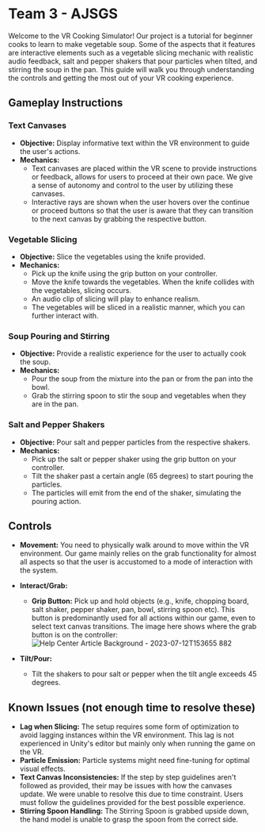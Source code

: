 # Team 3 - AJSGS

Welcome to the VR Cooking Simulator! Our project is a tutorial for beginner cooks to learn to make vegetable soup. Some of the aspects that it features are interactive elements such as a vegetable slicing mechanic with realistic audio feedback, salt and pepper shakers that pour particles when tilted, and stirring the soup in the pan. This guide will walk you through understanding the controls and getting the most out of your VR cooking experience.

## Gameplay Instructions

### Text Canvases
- **Objective:** Display informative text within the VR environment to guide the user's actions.
- **Mechanics:**
  - Text canvases are placed within the VR scene to provide instructions or feedback, allows for users to proceed at their own pace. We give a sense of autonomy and control to the user by utilizing these canvases.
  - Interactive rays are shown when the user hovers over the continue or proceed buttons so that the user is aware that they can transition to the next canvas by grabbing the respective button.

### Vegetable Slicing
- **Objective:** Slice the vegetables using the knife provided.
- **Mechanics:**
  - Pick up the knife using the grip button on your controller.
  - Move the knife towards the vegetables. When the knife collides with the vegetables, slicing occurs.
  - An audio clip of slicing will play to enhance realism.
  - The vegetables will be sliced in a realistic manner, which you can further interact with.

### Soup Pouring and Stirring
- **Objective:** Provide a realistic experience for the user to actually cook the soup.
- **Mechanics:**
  - Pour the soup from the mixture into the pan or from the pan into the bowl.
  - Grab the stirring spoon to stir the soup and vegetables when they are in the pan.
    
### Salt and Pepper Shakers
- **Objective:** Pour salt and pepper particles from the respective shakers.
- **Mechanics:**
  - Pick up the salt or pepper shaker using the grip button on your controller.
  - Tilt the shaker past a certain angle (65 degrees) to start pouring the particles.
  - The particles will emit from the end of the shaker, simulating the pouring action.

## Controls
- **Movement:** You need to physically walk around to move within the VR environment. Our game mainly relies on the grab functionality for almost all aspects so that the user is accustomed to a mode of interaction with the system.
- **Interact/Grab:**
  - **Grip Button:** Pick up and hold objects (e.g., knife, chopping board, salt shaker, pepper shaker, pan, bowl, stirring spoon etc). This button is predominantly used for all actions within our game, even to select text canvas transitions. The image here shows where the grab button is on the controller: ![Help Center Article Background - 2023-07-12T153655 882](https://github.com/shashank790/cs190-ajsgs-cooking/assets/114948179/522bb61a-5018-44fd-8d34-9bac803bf084)

- **Tilt/Pour:**
  - Tilt the shakers to pour salt or pepper when the tilt angle exceeds 45 degrees.
 
## Known Issues (not enough time to resolve these)
- **Lag when Slicing:** The setup requires some form of optimization to avoid lagging instances within the VR environment. This lag is not experienced in Unity's editor but mainly only when running the game on the VR.
- **Particle Emission:** Particle systems might need fine-tuning for optimal visual effects.
- **Text Canvas Inconsistencies:** If the step by step guidelines aren't followed as provided, their may be issues with how the canvases update. We were unable to resolve this due to time constraint. Users must follow the guidelines provided for the best possible experience.
- **Stirring Spoon Handling:** The Stirring Spoon is grabbed upside down, the hand model is unable to grasp the spoon from the correct side.

